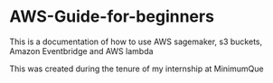 # AWS-Guide-for-beginners
This is a documentation of how to use AWS sagemaker, s3 buckets, Amazon Eventbridge and AWS lambda

This was created during the tenure of my internship at MinimumQue
